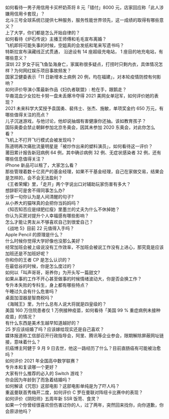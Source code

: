 如何看待一男子用信用卡买杯奶茶将 8 元「错付」8000 元，店家回应称「此人涉嫌用信用卡套现」？  
北斗三号全球系统已提供七种服务，服务性能世界领先，这一成绩的取得有哪些意义？  
上了大学，你们都是怎么开始自律的？  
如何看待《炉石传说》主播王师傅和毛毛宣布离婚？  
飞机即将可能失事的时候，空姐真的会发纸和笔来写遗书吗？  
特斯拉宣布滇藏线正式贯通， 沿途设有 14 座超级充电站， 1 座目的地充电站，有哪些意义？  
深圳 22 岁女子玩飞鱼坠海身亡，家属称很多疑点，打捞时只剩内衣，具体情况怎样？为何网红娱乐项目事故频发？  
国家卫健委表示「11 日新增本土病例 20 例，均在福建」，对本轮疫情防控有何影响？  
如何评价导演小策最新作品《妇仇者联盟》: 枪在手，跟鹅走？  
华裔混血少女拉杜卡努一盘未丢爆冷夺得 2021 美网女单冠军，如何评价她的表现？  
2021 未来科学大奖授予袁国勇、裴伟士、张杰、施敏，单项奖金约 650 万元，有哪些值得关注的亮点？  
儿子沉迷游戏，与他讨论，他却说抽烟有害健康你还抽。该如教育孩子？  
国际奥委会禁止朝鲜参加北京冬奥会，因其未参加 2020 东奥会，对此你怎么看？  
飞机上不打开飞行模式会被发现吗？  
陈道明再次痛批流量明星是「被炒作出来的塑料演员」，如何看待这一评价？  
莆田累计报告新冠病例 64 例，其中确诊病例 32 例、无症状感染者 32 例，还有哪些信息值得关注？  
iPhone 新品可以租了，大家怎么看？  
那些管理着数十亿资产的基金经理，如果不干基金经理，自己在家做交易，结果会是怎样的，会不会无法盈利？  
《王者荣耀》里，「走开」两个字说出口对辅助玩家伤害有多大？  
想辞职可是舍不得同事怎么办?  
分享一句你认为是人间清醒的句子?  
从小养大的猫咪真的会把你当妈妈吗？  
《知否知否应是绿肥红瘦》里墨兰的丈夫为什么不休掉她？  
你认为买房对提升个人幸福感有哪些影响？  
怎么才能让男友从不够喜欢自己到很爱自己？  
《战地 5》目前 22 元值得入手吗？  
Apple Pencil 的原理是什么？  
什么时候你觉得大学好像也没那么美好？  
经常加班会被上级说没有工作效率，不加班会被说工作没有上进心，那究竟是应该加班还是不加班好呢？  
你和你的王者 CP 是怎么认识的？  
在最低谷的时候，你是怎么度过的？  
如何以「叫声哥哥，哥养你」为开头写一篇甜文?  
如果从事的工作不开心甚至做事的时候情绪波动大，你是否会换工作？  
专升本失败的专科生，身上都有哪些特点？  
午睡过久会有什么危害吗？  
桌面加湿器是智商税吗？  
《海贼王》里，为什么总有人说大将就是四皇级的？  
美国 160 万住院患者仅 1 万例接种疫苗，如何看待「美国 99 % 重症病例未接种疫苗」的情况？  
有什么东西是美术生越早知道越好的？  
25 岁应该结婚了吗？应该嫁给现实还是自己喜欢？  
媒体报道称工信部召开行政指导会，阿里、腾讯等企业参会，限期解除屏蔽网址链接，意味着什么？  
抗癌博主阿健于 9 月 9 日去世，他这一路经历了什么？目前直肠癌有可能被治愈吗？  
如何评价 2021 年全国高中数学联赛？  
专升本和复读哪一个更好？  
大家有什么推荐的必入的 Switch 游戏？  
你会因为年龄到了而急着结婚吗？  
如何解读《咒怨》这部电影？这部电影单纯是为了吓人吗？  
重返曼联首秀梅开二度，如何评价 C 罗在曼联对阵纽卡比赛中的表现？  
如何评价《阴阳师》五周年新 SSR 饭笥、食灵？  
如果一个你曾经很喜欢但伤害过你的人，过了两年，突然回来找你，向你道歉，你会原谅他吗？  
